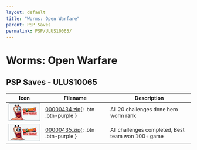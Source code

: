 ```yaml
---
layout: default
title: "Worms: Open Warfare"
parent: PSP Saves
permalink: PSP/ULUS10065/
---
```

# Worms: Open Warfare

## PSP Saves - ULUS10065

| Icon | Filename | Description |
|------|----------|-------------|
| ![Worms: Open Warfare](ICON0.PNG) | [00000434.zip](00000434.zip){: .btn .btn-purple } | All 20 challenges done hero worm rank |
| ![Worms: Open Warfare](ICON0.PNG) | [00000435.zip](00000435.zip){: .btn .btn-purple } | All challenges completed, Best team won 100+ game |
